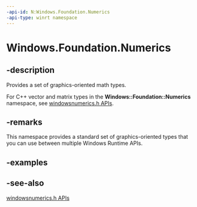 ```yaml
---
-api-id: N:Windows.Foundation.Numerics
-api-type: winrt namespace
---
```


# Windows.Foundation.Numerics

## -description
Provides a set of graphics-oriented math types.

For C++ vector and matrix types in the **Windows::Foundation::Numerics** namespace, see [windowsnumerics.h APIs](/windows/win32/numerics_h/windowsnumerics-h-apis-portal).

## -remarks
This namespace provides a standard set of graphics-oriented types that you can use between multiple Windows Runtime APIs.

## -examples

## -see-also

[windowsnumerics.h APIs](/windows/win32/numerics_h/windowsnumerics-h-apis-portal)
